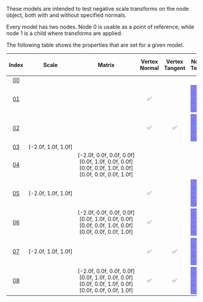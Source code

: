These models are intended to test negative scale transforms on the node object, both with and without specified normals.  

Every model has two nodes. Node 0 is usable as a point of reference, while node 1 is a child where transforms are applied.  

The following table shows the properties that are set for a given model.  


Index | Scale | Matrix | Vertex Normal | Vertex Tangent | Normal Texture | Base Color Texture | Metallic Roughness Texture
:---: | :---: | :---: | :---: | :---: | :---: | :---: | :---:
[00](./Node_NegativeScale_00.gltf) |   |   |   |   |   |   |  
[01](./Node_NegativeScale_01.gltf) |   |   | :white_check_mark: |   | <img src="./Textures/Normal_Nodes.png" height="72" width="72" align="middle"> | <img src="./Textures/BaseColor_Nodes.png" height="72" width="72" align="middle"> | <img src="./Textures/MetallicRoughness_Nodes.png" height="72" width="72" align="middle">
[02](./Node_NegativeScale_02.gltf) |   |   | :white_check_mark: | :white_check_mark: | <img src="./Textures/Normal_Nodes.png" height="72" width="72" align="middle"> | <img src="./Textures/BaseColor_Nodes.png" height="72" width="72" align="middle"> | <img src="./Textures/MetallicRoughness_Nodes.png" height="72" width="72" align="middle">
[03](./Node_NegativeScale_03.gltf) | [-2.0f,&nbsp;1.0f,&nbsp;1.0f] |   |   |   |   |   |  
[04](./Node_NegativeScale_04.gltf) |   | [-2.0f,&nbsp;0.0f,&nbsp;0.0f,&nbsp;0.0f]<br>[0.0f,&nbsp;1.0f,&nbsp;0.0f,&nbsp;0.0f]<br>[0.0f,&nbsp;0.0f,&nbsp;1.0f,&nbsp;0.0f]<br>[0.0f,&nbsp;0.0f,&nbsp;0.0f,&nbsp;1.0f]<br> |   |   |   |   |  
[05](./Node_NegativeScale_05.gltf) | [-2.0f,&nbsp;1.0f,&nbsp;1.0f] |   | :white_check_mark: |   | <img src="./Textures/Normal_Nodes.png" height="72" width="72" align="middle"> | <img src="./Textures/BaseColor_Nodes.png" height="72" width="72" align="middle"> | <img src="./Textures/MetallicRoughness_Nodes.png" height="72" width="72" align="middle">
[06](./Node_NegativeScale_06.gltf) |   | [-2.0f,&nbsp;0.0f,&nbsp;0.0f,&nbsp;0.0f]<br>[0.0f,&nbsp;1.0f,&nbsp;0.0f,&nbsp;0.0f]<br>[0.0f,&nbsp;0.0f,&nbsp;1.0f,&nbsp;0.0f]<br>[0.0f,&nbsp;0.0f,&nbsp;0.0f,&nbsp;1.0f]<br> | :white_check_mark: |   | <img src="./Textures/Normal_Nodes.png" height="72" width="72" align="middle"> | <img src="./Textures/BaseColor_Nodes.png" height="72" width="72" align="middle"> | <img src="./Textures/MetallicRoughness_Nodes.png" height="72" width="72" align="middle">
[07](./Node_NegativeScale_07.gltf) | [-2.0f,&nbsp;1.0f,&nbsp;1.0f] |   | :white_check_mark: | :white_check_mark: | <img src="./Textures/Normal_Nodes.png" height="72" width="72" align="middle"> | <img src="./Textures/BaseColor_Nodes.png" height="72" width="72" align="middle"> | <img src="./Textures/MetallicRoughness_Nodes.png" height="72" width="72" align="middle">
[08](./Node_NegativeScale_08.gltf) |   | [-2.0f,&nbsp;0.0f,&nbsp;0.0f,&nbsp;0.0f]<br>[0.0f,&nbsp;1.0f,&nbsp;0.0f,&nbsp;0.0f]<br>[0.0f,&nbsp;0.0f,&nbsp;1.0f,&nbsp;0.0f]<br>[0.0f,&nbsp;0.0f,&nbsp;0.0f,&nbsp;1.0f]<br> | :white_check_mark: | :white_check_mark: | <img src="./Textures/Normal_Nodes.png" height="72" width="72" align="middle"> | <img src="./Textures/BaseColor_Nodes.png" height="72" width="72" align="middle"> | <img src="./Textures/MetallicRoughness_Nodes.png" height="72" width="72" align="middle">
 
